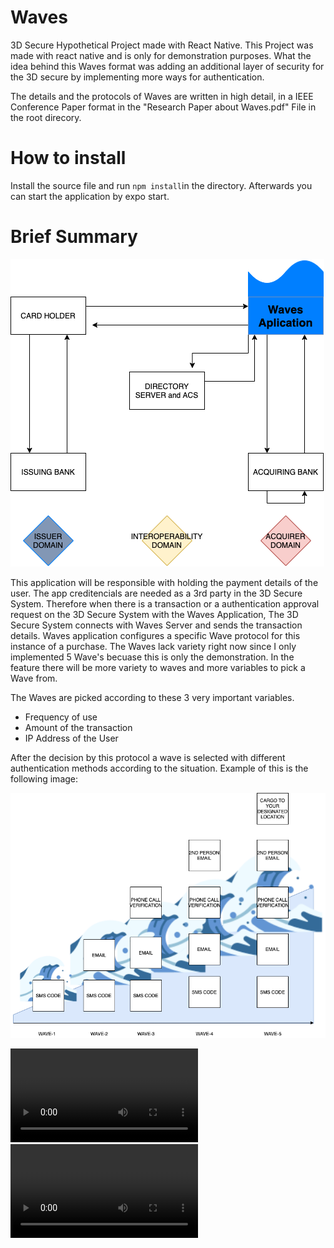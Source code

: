 # Waves
3D Secure Hypothetical Project made with React Native. This Project was made with react native and is only for demonstration purposes. What the idea behind this Waves format was adding an additional layer of security for the 3D secure by implementing more ways for authentication. 

The details and the protocols of Waves are written in high detail, in a IEEE Conference Paper format in the "Research Paper about Waves.pdf" File in the root direcory.

# How to install

Install the source file and run `npm install`in the directory. Afterwards you can start the application by expo start.

# Brief Summary

![Image of FlowChart](https://github.com/semihyonet/Waves/blob/master/Images/3D%20Secure%20FlowChart.png)


This application will be responsible with holding the payment details of the user. The app creditencials are needed as a 3rd party in the 3D Secure System. Therefore when there is a transaction or a authentication approval request on the 3D Secure System with the Waves Application, The 3D Secure System connects with Waves Server and sends the transaction details. Waves application configures a specific Wave protocol for this instance of a purchase. The Waves lack variety right now since I only implemented 5 Wave's becuase this is only the demonstration. In the feature there will be more variety to waves and more variables to pick a Wave from.



The Waves are picked according to these 3 very important variables.
* Frequency of use
* Amount of the transaction
* IP Address of the User

After the decision by this protocol a wave is selected with different authentication methods according to the situation. Example of this is the following image:

![Image of WaveSchema](https://github.com/semihyonet/Waves/blob/master/Images/WAVE%20SCHEMA.png)


![Video of Waves 1](https://github.com/semihyonet/Waves/blob/master/Videos/Example1.mov)
![Video of Waves 2](https://github.com/semihyonet/Waves/blob/master/Videos/Example2.mov)

